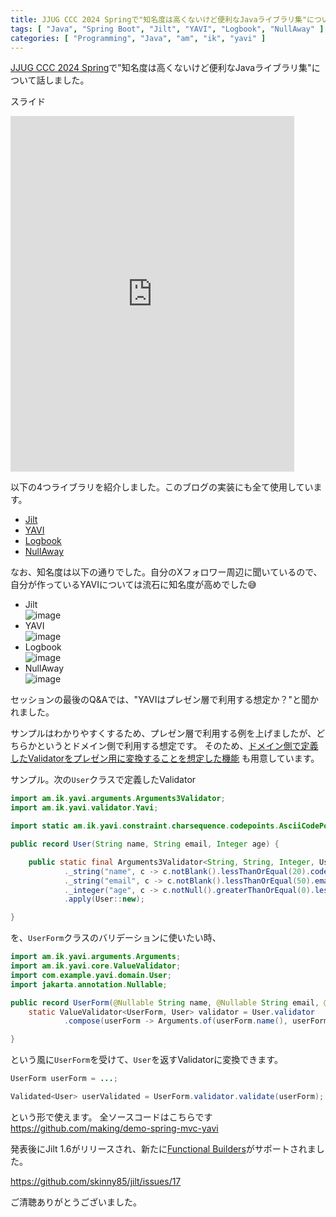 ```yaml
---
title: JJUG CCC 2024 Springで"知名度は高くないけど便利なJavaライブラリ集"について話してきました。
tags: [ "Java", "Spring Boot", "Jilt", "YAVI", "Logbook", "NullAway" ]
categories: [ "Programming", "Java", "am", "ik", "yavi" ]
---
```


[JJUG CCC 2024 Spring](https://jjug.doorkeeper.jp/events/172019)で"知名度は高くないけど便利なJavaライブラリ集"について話しました。

スライド

<iframe src="https://docs.google.com/presentation/d/e/2PACX-1vS31yWxDRY41TrKgKwycHfDntVNAyR0zl-Hjfgow5Pw7S5fC66N1JI5hHlVcyLQ-7WjIOqd0ubD5HEv/embed?start=false&loop=false&delayms=60000" frameborder="0" width="960" height="569" style="max-width: 90%" allowfullscreen="true" mozallowfullscreen="true" webkitallowfullscreen="true"></iframe>

以下の4つライブラリを紹介しました。このブログの実装にも全て使用しています。

* [Jilt](https://github.com/skinny85/jilt)
* [YAVI](https://github.com/making/yavi)
* [Logbook](https://github.com/zalando/logbook)
* [NullAway](https://github.com/uber/NullAway)

なお、知名度は以下の通りでした。自分のXフォロワー周辺に聞いているので、自分が作っているYAVIについては流石に知名度が高めでした😅

* Jilt<br>![image](https://github.com/making/blog.ik.am/assets/106908/40e8a228-d911-484b-bb1d-36003c5dc134)
* YAVI<br>![image](https://github.com/making/blog.ik.am/assets/106908/22dd0dd3-895d-4a3e-8278-df1a3321de44)
* Logbook<br>![image](https://github.com/making/blog.ik.am/assets/106908/36b684c9-40d2-418d-a6f2-6a90a72719eb)
* NullAway<br>![image](https://github.com/making/blog.ik.am/assets/106908/f3a3b3c3-e274-43f6-9129-09358c508b5b)

セッションの最後のQ&Aでは、"YAVIはプレゼン層で利用する想定か？"と聞かれました。

サンプルはわかりやすくするため、プレゼン層で利用する例を上げましたが、どちらかというとドメイン側で利用する想定です。
そのため、[ドメイン側で定義したValidatorをプレゼン用に変換することを想定した機能](https://yavi.ik.am/#validating-the-source-object-before-creating-the-target-object)
も用意しています。

サンプル。次の`User`クラスで定義したValidator

```java
import am.ik.yavi.arguments.Arguments3Validator;
import am.ik.yavi.validator.Yavi;

import static am.ik.yavi.constraint.charsequence.codepoints.AsciiCodePoints.ASCII_PRINTABLE_CHARS;

public record User(String name, String email, Integer age) {

	public static final Arguments3Validator<String, String, Integer, User> validator = Yavi.arguments()
			._string("name", c -> c.notBlank().lessThanOrEqual(20).codePoints(ASCII_PRINTABLE_CHARS).asWhiteList())
			._string("email", c -> c.notBlank().lessThanOrEqual(50).email())
			._integer("age", c -> c.notNull().greaterThanOrEqual(0).lessThanOrEqual(200))
			.apply(User::new);

}
```

を、`UserForm`クラスのバリデーションに使いたい時、

```java
import am.ik.yavi.arguments.Arguments;
import am.ik.yavi.core.ValueValidator;
import com.example.yavi.domain.User;
import jakarta.annotation.Nullable;

public record UserForm(@Nullable String name, @Nullable String email, @Nullable Integer age) {
	static ValueValidator<UserForm, User> validator = User.validator
			.compose(userForm -> Arguments.of(userForm.name(), userForm.email(), userForm.age()));

}
```

という風に`UserForm`を受けて、`User`を返すValidatorに変換できます。

```java
UserForm userForm = ...;

Validated<User> userValidated = UserForm.validator.validate(userForm);
```

という形で使えます。 全ソースコードはこちらです https://github.com/making/demo-spring-mvc-yavi


発表後にJilt 1.6がリリースされ、新たに[Functional Builders](https://github.com/skinny85/jilt?tab=readme-ov-file#functional-builder-style)がサポートされました。


https://github.com/skinny85/jilt/issues/17

ご清聴ありがとうございました。